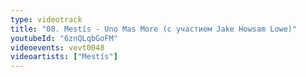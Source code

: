 ```yaml
---
type: videotrack
title: "08. Mestís - Uno Mas More (с участием Jake Howsam Lowe)"
youtubeId: "6znQLqbGoFM"
videoevents: vevt0048
videoartists: ["Mestís"]
---
```

